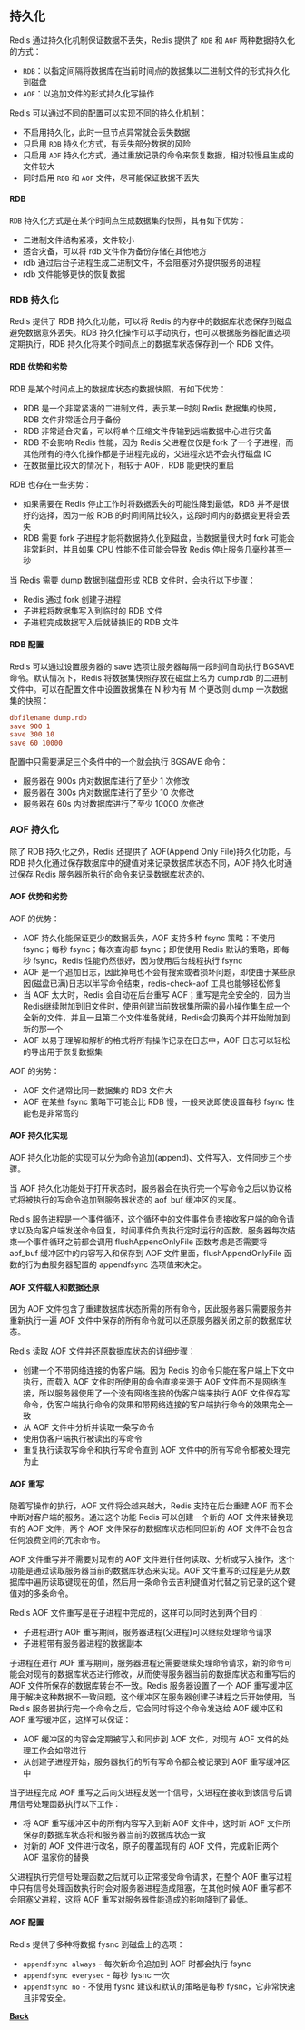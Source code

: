 ## 持久化

Redis 通过持久化机制保证数据不丢失，Redis 提供了 `RDB` 和 `AOF` 两种数据持久化的方式：

- `RDB`：以指定间隔将数据库在当前时间点的数据集以二进制文件的形式持久化到磁盘
- `AOF`：以追加文件的形式持久化写操作

Redis 可以通过不同的配置可以实现不同的持久化机制：

- 不启用持久化，此时一旦节点异常就会丢失数据
- 只启用 `RDB` 持久化方式，有丢失部分数据的风险
- 只启用 `AOF` 持久化方式，通过重放记录的命令来恢复数据，相对较慢且生成的文件较大
- 同时启用 `RDB` 和 `AOF` 文件，尽可能保证数据不丢失

#### RDB

`RDB` 持久化方式是在某个时间点生成数据集的快照，其有如下优势：

- 二进制文件结构紧凑，文件较小
- 适合灾备，可以将 rdb 文件作为备份存储在其他地方
- rdb 通过后台子进程生成二进制文件，不会阻塞对外提供服务的进程
- rdb 文件能够更快的恢复数据



### RDB 持久化
Redis 提供了 RDB 持久化功能，可以将 Redis 的内存中的数据库状态保存到磁盘避免数据意外丢失。RDB 持久化操作可以手动执行，也可以根据服务器配置选项定期执行，RDB 持久化将某个时间点上的数据库状态保存到一个 RDB 文件。
#### RDB 优势和劣势
RDB 是某个时间点上的数据库状态的数据快照，有如下优势：
- RDB 是一个非常紧凑的二进制文件，表示某一时刻 Redis 数据集的快照，RDB 文件非常适合用于备份
- RDB 非常适合灾备，可以将单个压缩文件传输到远端数据中心进行灾备
- RDB 不会影响 Redis 性能，因为 Redis 父进程仅仅是 fork 了一个子进程，而其他所有的持久化操作都是子进程完成的，父进程永远不会执行磁盘 IO
- 在数据量比较大的情况下，相较于 AOF，RDB 能更快的重启

RDB 也存在一些劣势：
- 如果需要在 Redis 停止工作时将数据丢失的可能性降到最低，RDB 并不是很好的选择，因为一般 RDB 的时间间隔比较久，这段时间内的数据变更将会丢失
- RDB 需要 fork 子进程才能将数据持久化到磁盘，当数据量很大时 fork 可能会非常耗时，并且如果 CPU 性能不佳可能会导致 Redis 停止服务几毫秒甚至一秒

当 Redis 需要 dump 数据到磁盘形成 RDB 文件时，会执行以下步骤：

- Redis 通过 fork 创建子进程
- 子进程将数据集写入到临时的 RDB 文件
- 子进程完成数据写入后就替换旧的 RDB 文件

#### RDB 配置
Redis 可以通过设置服务器的 save 选项让服务器每隔一段时间自动执行 BGSAVE 命令。默认情况下，Redis 将数据集快照存放在磁盘上名为 dump.rdb 的二进制文件中。可以在配置文件中设置数据集在 N 秒内有 M 个更改则 dump 一次数据集的快照：
```conf
dbfilename dump.rdb
save 900 1
save 300 10
save 60 10000
```
配置中只需要满足三个条件中的一个就会执行 BGSAVE 命令：
- 服务器在 900s 内对数据库进行了至少 1 次修改
- 服务器在 300s 内对数据库进行了至少 10 次修改
- 服务器在 60s 内对数据库进行了至少 10000 次修改
### AOF 持久化
除了 RDB 持久化之外，Redis 还提供了 AOF(Append Only File)持久化功能，与 RDB 持久化通过保存数据库中的键值对来记录数据库状态不同，AOF 持久化时通过保存 Redis 服务器所执行的命令来记录数据库状态的。

#### AOF 优势和劣势
AOF 的优势：
- AOF 持久化能保证更少的数据丢失，AOF 支持多种 fsync 策略：不使用 fsync；每秒 fsync；每次查询都 fsync；即使使用 Redis 默认的策略，即每秒 fsync，Redis 性能仍然很好，因为使用后台线程执行 fsync
- AOF 是一个追加日志，因此掉电也不会有搜索或者损坏问题，即使由于某些原因(磁盘已满)日志以半写命令结束，redis-check-aof 工具也能够轻松修复
- 当 AOF 太大时，Redis 会自动在后台重写 AOF；重写是完全安全的，因为当Redis继续附加到旧文件时，使用创建当前数据集所需的最小操作集生成一个全新的文件，并且一旦第二个文件准备就绪，Redis会切换两个并开始附加到新的那一个
- AOF 以易于理解和解析的格式将所有操作记录在日志中，AOF 日志可以轻松的导出用于恢复数据集


AOF 的劣势：
- AOF 文件通常比同一数据集的 RDB 文件大
- AOF 在某些 fsync 策略下可能会比 RDB 慢，一般来说即使设置每秒 fsync 性能也是非常高的

#### AOF 持久化实现
AOF 持久化功能的实现可以分为命令追加(append)、文件写入、文件同步三个步骤。

当 AOF 持久化功能处于打开状态时，服务器会在执行完一个写命令之后以协议格式将被执行的写命令追加到服务器状态的 aof_buf 缓冲区的末尾。

Redis 服务进程是一个事件循环，这个循环中的文件事件负责接收客户端的命令请求以及向客户端发送命令回复，时间事件负责执行定时运行的函数。服务器每次结束一个事件循环之前都会调用 flushAppendOnlyFile 函数考虑是否需要将 aof_buf 缓冲区中的内容写入和保存到 AOF 文件里面，flushAppendOnlyFile 函数的行为由服务器配置的 appendfsync 选项值来决定。

#### AOF 文件载入和数据还原
因为 AOF 文件包含了重建数据库状态所需的所有命令，因此服务器只需要服务并重新执行一遍 AOF 文件中保存的所有命令就可以还原服务器关闭之前的数据库状态。

Redis 读取 AOF 文件并还原数据库状态的详细步骤：
- 创建一个不带网络连接的伪客户端。因为 Redis 的命令只能在客户端上下文中执行，而载入 AOF 文件时所使用的命令直接来源于 AOF 文件而不是网络连接，所以服务器使用了一个没有网络连接的伪客户端来执行 AOF 文件保存写命令，伪客户端执行命令的效果和带网络连接的客户端执行命令的效果完全一致
- 从 AOF 文件中分析并读取一条写命令
- 使用伪客户端执行被读出的写命令
- 重复执行读取写命令和执行写命令直到 AOF 文件中的所有写命令都被处理完为止
#### AOF 重写
随着写操作的执行，AOF 文件将会越来越大，Redis 支持在后台重建 AOF 而不会中断对客户端的服务。通过这个功能 Redis 可以创建一个新的 AOF 文件来替换现有的 AOF 文件，两个 AOF 文件保存的数据库状态相同但新的 AOF 文件不会包含任何浪费空间的冗余命令。

AOF 文件重写并不需要对现有的 AOF 文件进行任何读取、分析或写入操作，这个功能是通过读取服务器当前的数据库状态来实现。AOF 文件重写的过程是先从数据库中遍历读取键现在的值，然后用一条命令去吉利键值对代替之前记录的这个键值对的多条命令。

Redis AOF 文件重写是在子进程中完成的，这样可以同时达到两个目的：
- 子进程进行 AOF 重写期间，服务器进程(父进程)可以继续处理命令请求
- 子进程带有服务器进程的数据副本

子进程在进行 AOF 重写期间，服务器进程还需要继续处理命令请求，新的命令可能会对现有的数据库状态进行修改，从而使得服务器当前的数据库状态和重写后的 AOF 文件所保存的数据库转台不一致。Redis 服务器设置了一个 AOF 重写缓冲区用于解决这种数据不一致问题，这个缓冲区在服务器创建子进程之后开始使用，当 Redis 服务器执行完一个命令之后，它会同时将这个命令发送给 AOF 缓冲区和 AOF 重写缓冲区，这样可以保证：
- AOF 缓冲区的内容会定期被写入和同步到 AOF 文件，对现有 AOF 文件的处理工作会如常进行
- 从创建子进程开始，服务器执行的所有写命令都会被记录到 AOF 重写缓冲区中

当子进程完成 AOF 重写之后向父进程发送一个信号，父进程在接收到该信号后调用信号处理函数执行以下工作：
- 将 AOF 重写缓冲区中的所有内容写入到新 AOF 文件中，这时新 AOF 文件所保存的数据库状态将和服务器当前的数据库状态一致
- 对新的 AOF 文件进行改名，原子的覆盖现有的 AOF 文件，完成新旧两个 AOF 温家你的替换

父进程执行完信号处理函数之后就可以正常接受命令请求，在整个 AOF 重写过程中只有信号处理函数执行时会对服务器进程造成阻塞，在其他时候 AOF 重写都不会阻塞父进程，这将 AOF 重写对服务器性能造成的影响降到了最低。
#### AOF 配置
Redis 提供了多种将数据 fysnc 到磁盘上的选项：
- ```appendfsync always``` - 每次新命令追加到 AOF 时都会执行 fsync
- ```appendfsync everysec``` - 每秒 fysnc 一次
- ```appendfsync no``` - 不使用 fysnc
建议和默认的策略是每秒 fysnc，它非常快速且非常安全。

**[Back](../)**